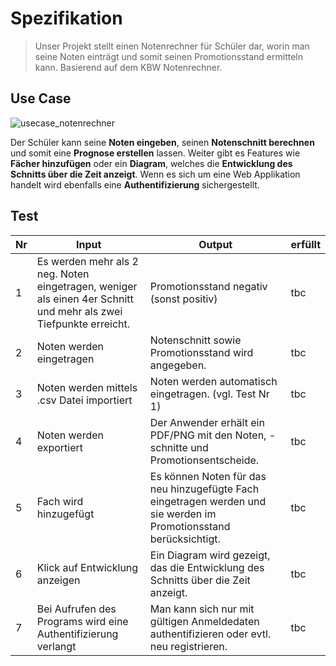 # Spezifikation
> Unser Projekt stellt einen Notenrechner für Schüler dar, worin man seine Noten einträgt und somit seinen Promotionsstand ermitteln kann.
Basierend auf dem KBW Notenrechner.

## Use Case
![usecase_notenrechner](https://user-images.githubusercontent.com/46267818/222086897-5c27f232-a7a4-4b2b-8fce-56d42a5fff9b.png)

Der Schüler kann seine **Noten eingeben**, seinen **Notenschnitt berechnen** und somit eine **Prognose erstellen** lassen. Weiter gibt es Features wie **Fächer hinzufügen** oder ein **Diagram**, welches die **Entwicklung des Schnitts über die Zeit anzeigt**. Wenn es sich um eine Web Applikation handelt wird ebenfalls eine **Authentifizierung** sichergestellt.

## Test
Nr | Input | Output | erfüllt
---| ---| ---| ---
1 | Es werden mehr als 2 neg. Noten eingetragen, weniger als einen 4er Schnitt und mehr als zwei Tiefpunkte erreicht. | Promotionsstand negativ (sonst positiv) | tbc
2 | Noten werden eingetragen | Notenschnitt sowie Promotionsstand wird angegeben. | tbc
3 | Noten werden mittels .csv Datei importiert | Noten werden automatisch eingetragen. (vgl. Test Nr 1) | tbc
4 | Noten werden exportiert | Der Anwender erhält ein PDF/PNG mit den Noten, -schnitte und Promotionsentscheide. | tbc
5 | Fach wird hinzugefügt | Es können Noten für das neu hinzugefügte Fach eingetragen werden und sie werden im Promotionsstand berücksichtigt. | tbc
6 | Klick auf Entwicklung anzeigen | Ein Diagram wird gezeigt, das die Entwicklung des Schnitts über die Zeit anzeigt. | tbc
7 | Bei Aufrufen des Programs wird eine Authentifizierung verlangt | Man kann sich nur mit gültigen Anmeldedaten authentifizieren oder evtl. neu registrieren. | tbc

